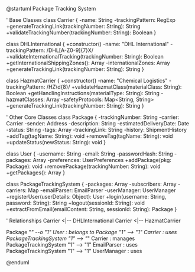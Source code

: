 @startuml Package Tracking System

' Base Classes
class Carrier {
  -name: String
  -trackingPattern: RegExp
  +generateTrackingLink(trackingNumber: String): String
  +validateTrackingNumber(trackingNumber: String): Boolean
}

class DHLInternational {
  +constructor()
  -name: "DHL International"
  -trackingPattern: /DHL[A-Z0-9]{7}X/
  +validateInternationalTracking(trackingNumber: String): Boolean
  +getInternationalShippingZones(): Array<String>
  -internationalZones: Array<String>
  +generateTrackingLink(trackingNumber: String): String
}

class HazmatCarrier {
  +constructor()
  -name: "Chemical Logistics"
  -trackingPattern: /HZ\d{8}/
  +validateHazmatClass(materialClass: String): Boolean
  +getHandlingInstructions(materialType: String): String
  -hazmatClasses: Array<String>
  -safetyProtocols: Map<String, String>
  +generateTrackingLink(trackingNumber: String): String
}

' Other Core Classes
class Package {
  -trackingNumber: String
  -carrier: Carrier
  -sender: Address
  -description: String
  -estimatedDeliveryDate: Date
  -status: String
  -tags: Array
  -trackingLink: String
  -history: ShipmentHistory
  +addTag(tagName: String): void
  +removeTag(tagName: String): void
  +updateStatus(newStatus: String): void
}

class User {
  -username: String
  -email: String
  -passwordHash: String
  -packages: Array
  -preferences: UserPreferences
  +addPackage(pkg: Package): void
  +removePackage(trackingNumber: String): void
  +getPackages(): Array
}

class PackageTrackingSystem {
  -packages: Array
  -subscribers: Array
  -carriers: Map
  -emailParser: EmailParser
  -userManager: UserManager
  +registerUser(userDetails: Object): User
  +login(username: String, password: String): String
  +logout(sessionId: String): void
  +extractFromEmail(emailContent: String, sessionId: String): Package
}

' Relationships
Carrier <|-- DHLInternational
Carrier <|-- HazmatCarrier

Package "*" --o "1" User : belongs to
Package "1" --> "1" Carrier : uses
PackageTrackingSystem "1" --> "*" Carrier : manages
PackageTrackingSystem "1" --> "1" EmailParser : uses
PackageTrackingSystem "1" --> "1" UserManager : uses

@enduml 